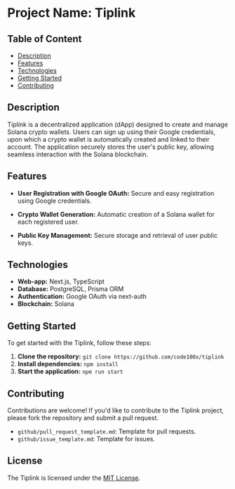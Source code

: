 # Project Name: Tiplink

## Table of Content

- [Description](https://github.com/mehetab-01/tiplink-project#description)
- [Features](https://github.com/mehetab-01/tiplink-project#features)
- [Technologies](https://github.com/mehetab-01/tiplink-project#technologies)
- [Getting Started](https://github.com/mehetab-01/tiplink-project#getting-started)
- [Contributing](https://github.com/mehetab-01/tiplink-project#contributing)


## Description

Tiplink is a decentralized application (dApp) designed to create and manage Solana crypto wallets. Users can sign up using their Google credentials, upon which a crypto wallet is automatically created and linked to their account. The application securely stores the user's public key, allowing seamless interaction with the Solana blockchain.

## Features
- **User Registration with Google OAuth:** Secure and easy registration using Google credentials.

- **Crypto Wallet Generation:** Automatic creation of a Solana wallet for each registered user.

- **Public Key Management:** Secure storage and retrieval of user public keys.

## Technologies

- **Web-app:** Next.js, TypeScript
- **Database:** PostgreSQL, Prisma ORM
- **Authentication:** Google OAuth via next-auth
- **Blockchain:** Solana

## Getting Started

To get started with the Tiplink, follow these steps:

1. **Clone the repository:** `git clone https://github.com/code100x/tiplink`
2. **Install dependencies:** `npm install` 
3. **Start the application:** `npm run start`

## Contributing

Contributions are welcome! If you'd like to contribute to the Tiplink project, please fork the repository and submit a pull request.

- `github/pull_request_template.md`: Template for pull requests.
- `github/issue_template.md`: Template for issues.


## License

The Tiplink is licensed under the [MIT License](https://opensource.org/licenses/MIT).